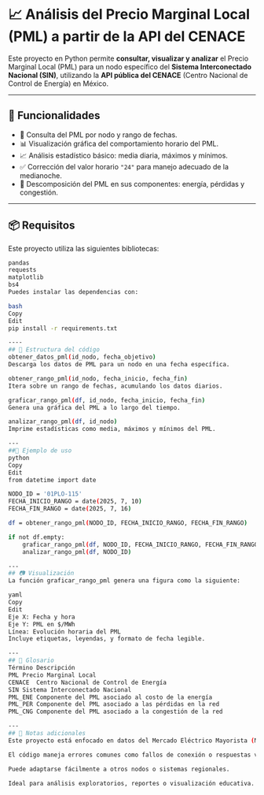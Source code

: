 # 📈 Análisis del Precio Marginal Local (PML) a partir de la API del CENACE

Este proyecto en Python permite **consultar, visualizar y analizar** el Precio Marginal Local (PML) para un nodo específico del **Sistema Interconectado Nacional (SIN)**, utilizando la **API pública del CENACE** (Centro Nacional de Control de Energía) en México.

---

## 🧰 Funcionalidades

- 🔎 Consulta del PML por nodo y rango de fechas.
- 📊 Visualización gráfica del comportamiento horario del PML.
- 📈 Análisis estadístico básico: media diaria, máximos y mínimos.
- ✅ Corrección del valor horario `"24"` para manejo adecuado de la medianoche.
- 🧩 Descomposición del PML en sus componentes: energía, pérdidas y congestión.

---

## 📦 Requisitos

Este proyecto utiliza las siguientes bibliotecas:

```bash
pandas
requests
matplotlib
bs4
Puedes instalar las dependencias con:

bash
Copy
Edit
pip install -r requirements.txt

----
## 🧠 Estructura del código
obtener_datos_pml(id_nodo, fecha_objetivo)
Descarga los datos de PML para un nodo en una fecha específica.

obtener_rango_pml(id_nodo, fecha_inicio, fecha_fin)
Itera sobre un rango de fechas, acumulando los datos diarios.

graficar_rango_pml(df, id_nodo, fecha_inicio, fecha_fin)
Genera una gráfica del PML a lo largo del tiempo.

analizar_rango_pml(df, id_nodo)
Imprime estadísticas como media, máximos y mínimos del PML.

---
##🧪 Ejemplo de uso
python
Copy
Edit
from datetime import date

NODO_ID = '01PLO-115'
FECHA_INICIO_RANGO = date(2025, 7, 10)
FECHA_FIN_RANGO = date(2025, 7, 16)

df = obtener_rango_pml(NODO_ID, FECHA_INICIO_RANGO, FECHA_FIN_RANGO)

if not df.empty:
    graficar_rango_pml(df, NODO_ID, FECHA_INICIO_RANGO, FECHA_FIN_RANGO)
    analizar_rango_pml(df, NODO_ID)

---
## 📷 Visualización
La función graficar_rango_pml genera una figura como la siguiente:

yaml
Copy
Edit
Eje X: Fecha y hora
Eje Y: PML en $/MWh
Línea: Evolución horaria del PML
Incluye etiquetas, leyendas, y formato de fecha legible.

---
## 🧾 Glosario
Término	Descripción
PML	Precio Marginal Local
CENACE	Centro Nacional de Control de Energía
SIN	Sistema Interconectado Nacional
PML_ENE	Componente del PML asociado al costo de la energía
PML_PER	Componente del PML asociado a las pérdidas en la red
PML_CNG	Componente del PML asociado a la congestión de la red

---
## 📌 Notas adicionales
Este proyecto está enfocado en datos del Mercado Eléctrico Mayorista (MEM) en México.

El código maneja errores comunes como fallos de conexión o respuestas vacías.

Puede adaptarse fácilmente a otros nodos o sistemas regionales.

Ideal para análisis exploratorios, reportes o visualización educativa.
